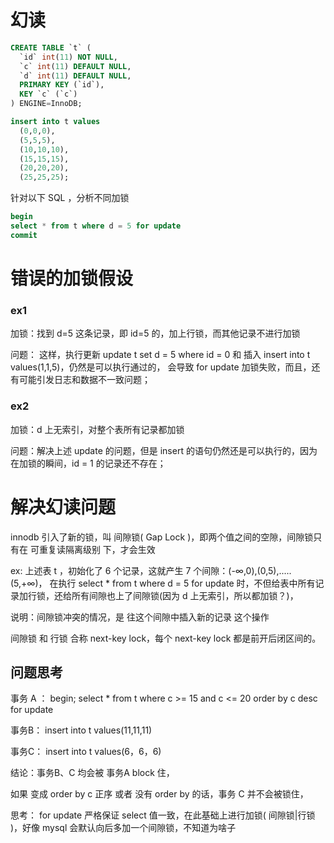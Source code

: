 # 幻读

```sql
CREATE TABLE `t` (
  `id` int(11) NOT NULL,
  `c` int(11) DEFAULT NULL,
  `d` int(11) DEFAULT NULL,
  PRIMARY KEY (`id`),
  KEY `c` (`c`)
) ENGINE=InnoDB;

insert into t values
  (0,0,0),
  (5,5,5),
  (10,10,10),
  (15,15,15),
  (20,20,20),
  (25,25,25);

```

针对以下 SQL ，分析不同加锁

```sql
begin
select * from t where d = 5 for update
commit
```

# 错误的加锁假设

### ex1
  加锁：找到 d=5 这条记录，即 id=5 的，加上行锁，而其他记录不进行加锁

  问题：
    这样，执行更新 update t set d = 5 where id = 0 和 插入 insert into t values(1,1,5)，仍然是可以执行通过的，
    会导致 for update 加锁失败，而且，还有可能引发日志和数据不一致问题；

### ex2
  加锁：d 上无索引，对整个表所有记录都加锁

  问题：解决上述 update 的问题，但是 insert 的语句仍然还是可以执行的，因为在加锁的瞬间，id = 1 的记录还不存在；




# 解决幻读问题
  
  innodb 引入了新的锁，叫 间隙锁( Gap Lock )，即两个值之间的空隙，间隙锁只有在 可重复读隔离级别 下，才会生效
  
  ex: 上述表 t ，初始化了 6 个记录，这就产生 7 个间隙：(-∞,0),(0,5),.....(5,+∞)，
  在执行 select * from t where d = 5 for update 时，不但给表中所有记录加行锁，还给所有间隙也上了间隙锁(因为 d 上无索引，所以都加锁？)，

  说明：间隙锁冲突的情况，是 往这个间隙中插入新的记录 这个操作


  间隙锁 和 行锁 合称 next-key lock，每个 next-key lock 都是前开后闭区间的。


## 问题思考

  事务 A ： 
    begin;
    select * from t where c >= 15 and c <= 20 order by c desc for update

  事务B：
    insert into t values(11,11,11)

  事务C：
    insert into t values(6，6，6)

  结论：事务B、C 均会被 事务A block 住，


  如果 变成 order by c 正序 或者 没有 order by  的话，事务 C 并不会被锁住，


  思考：
    for update 严格保证 select 值一致，在此基础上进行加锁( 间隙锁|行锁 )，好像 mysql 会默认向后多加一个间隙锁，不知道为啥子


  


